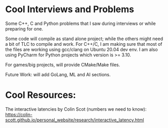 # Cool Interviews and Problems
Some C++, C and Python problems that I saw during interviews or while preparing for one.

Some code will compile as stand alone project; while the others might need a bit of TLC to compile and work.
For C++/C, I am making sure that most of the files are working using gcc/clang on Ubuntu 20.04 dev env.
I am also using PyCharm for Python projects which version is >= 3.10.

For games/big projects, will provide CMake/Make files.

Future Work: will add GoLang, ML and AI sections.


# Cool Resources:
The interactive latencies by Colin Scot (numbers we need to know):
https://colin-scott.github.io/personal_website/research/interactive_latency.html
